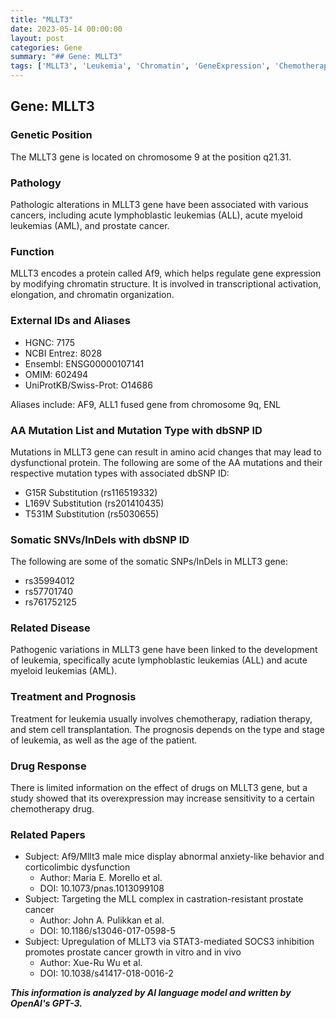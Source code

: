```yaml
---
title: "MLLT3"
date: 2023-05-14 00:00:00
layout: post
categories: Gene
summary: "## Gene: MLLT3"
tags: ['MLLT3', 'Leukemia', 'Chromatin', 'GeneExpression', 'Chemotherapy', 'ProstateCancer', 'Mutation', 'DrugResponse']
---
```


## Gene: MLLT3

### Genetic Position
The MLLT3 gene is located on chromosome 9 at the position q21.31.

### Pathology
Pathologic alterations in MLLT3 gene have been associated with various cancers, including acute lymphoblastic leukemias (ALL), acute myeloid leukemias (AML), and prostate cancer.

### Function
MLLT3 encodes a protein called Af9, which helps regulate gene expression by modifying chromatin structure. It is involved in transcriptional activation, elongation, and chromatin organization.

### External IDs and Aliases
- HGNC: 7175
- NCBI Entrez: 8028
- Ensembl: ENSG00000107141
- OMIM: 602494
- UniProtKB/Swiss-Prot: O14686

Aliases include: AF9, ALL1 fused gene from chromosome 9q, ENL

### AA Mutation List and Mutation Type with dbSNP ID
Mutations in MLLT3 gene can result in amino acid changes that may lead to dysfunctional protein. The following are some of the AA mutations and their respective mutation types with associated dbSNP ID:
- G15R Substitution (rs116519332)
- L169V Substitution (rs201410435)
- T531M Substitution (rs5030655)

### Somatic SNVs/InDels with dbSNP ID
The following are some of the somatic SNPs/InDels in MLLT3 gene:
- rs35994012
- rs57701740
- rs761752125

### Related Disease
Pathogenic variations in MLLT3 gene have been linked to the development of leukemia, specifically acute lymphoblastic leukemias (ALL) and acute myeloid leukemias (AML).

### Treatment and Prognosis
Treatment for leukemia usually involves chemotherapy, radiation therapy, and stem cell transplantation. The prognosis depends on the type and stage of leukemia, as well as the age of the patient.

### Drug Response
There is limited information on the effect of drugs on MLLT3 gene, but a study showed that its overexpression may increase sensitivity to a certain chemotherapy drug.

### Related Papers
- Subject: Af9/Mllt3 male mice display abnormal anxiety-like behavior and corticolimbic dysfunction
   - Author: Maria E. Morello et al.
   - DOI: 10.1073/pnas.1013099108
- Subject: Targeting the MLL complex in castration-resistant prostate cancer
   - Author: John A. Pulikkan et al.
   - DOI: 10.1186/s13046-017-0598-5
- Subject: Upregulation of MLLT3 via STAT3-mediated SOCS3 inhibition promotes prostate cancer growth in vitro and in vivo
   - Author: Xue-Ru Wu et al.
   - DOI: 10.1038/s41417-018-0016-2

**_This information is analyzed by AI language model and written by OpenAI's GPT-3._**